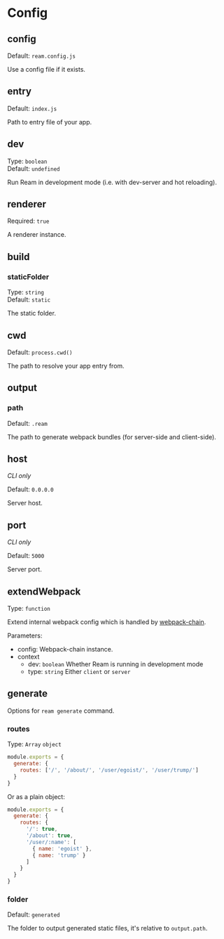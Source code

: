 # Config

## config

Default: `ream.config.js`

Use a config file if it exists.

## entry

Default: `index.js`

Path to entry file of your app.

## dev

Type: `boolean`<br>
Default: `undefined`

Run Ream in development mode (i.e. with dev-server and hot reloading).

## renderer

Required: `true`

A renderer instance.

## build

### staticFolder

Type: `string`<br>
Default: `static`

The static folder.

## cwd

Default: `process.cwd()`

The path to resolve your app entry from.

## output

### path

Default: `.ream`

The path to generate webpack bundles (for server-side and client-side).

## host

*CLI only*

Default: `0.0.0.0`

Server host.

## port

*CLI only*

Default: `5000`

Server port.

## extendWebpack

Type: `function`

Extend internal webpack config which is handled by [webpack-chain](https://github.com/mozilla-neutrino/webpack-chain).


Parameters:

- config: Webpack-chain instance.
- context
  - dev: `boolean` Whether Ream is running in development mode
  - type: `string` Either `client` or `server`

## generate

Options for `ream generate` command.

### routes

Type: `Array` `object`

```js
module.exports = {
  generate: {
    routes: ['/', '/about/', '/user/egoist/', '/user/trump/']
  }
}
```

Or as a plain object:

```js
module.exports = {
  generate: {
    routes: {
      '/': true,
      '/about': true,
      '/user/:name': [
        { name: 'egoist' },
        { name: 'trump' }
      ]
    }
  }
}
```

### folder

Default: `generated`

The folder to output generated static files, it's relative to `output.path`.
